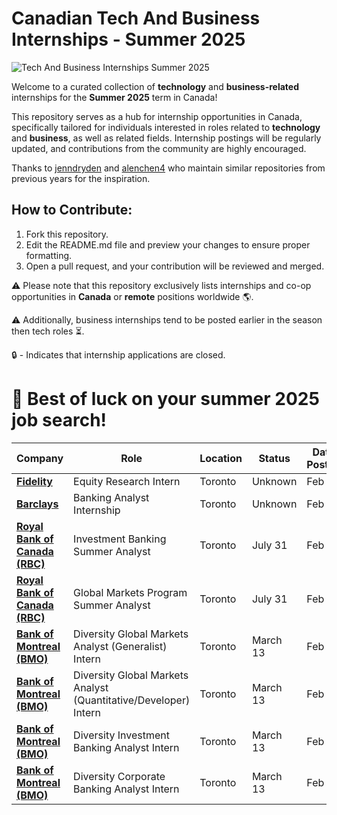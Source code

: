 # Canadian Tech And Business Internships - Summer 2025

![Tech And Business Internships Summer 2025](https://github.com/IsaiahIruoha/Canadian-Tech-And-Business-Internships-Summer-2025/blob/main/assets/background.jpg)

Welcome to a curated collection of **technology** and **business-related** internships for the **Summer 2025** term in Canada!

This repository serves as a hub for internship opportunities in Canada, specifically tailored for individuals interested in roles related to **technology** and **business**, as well as related fields. Internship postings will be regularly updated, and contributions from the community are highly encouraged.

Thanks to [jenndryden](https://github.com/elaine-zheng/summer2020internships) and [alenchen4](https://github.com/AlanChen4/Summer-2024-SWE-Internships) who maintain similar repositories from previous years for the inspiration.

## How to Contribute:

1. Fork this repository.
2. Edit the README.md file and preview your changes to ensure proper formatting.
3. Open a pull request, and your contribution will be reviewed and merged.

⚠️ Please note that this repository exclusively lists internships and co-op opportunities in **Canada** or **remote** positions worldwide 🌎. 

⚠️ Additionally, business internships tend to be posted earlier in the season then tech roles ⏳. 

🔒 - Indicates that internship applications are closed.

# 💼 Best of luck on your summer 2025 job search!

| Company | Role | Location | Status | Date Posted |
| ------- | ---- | -------- | ------ | ----------- |
| **[Fidelity](https://fil.wd3.myworkdayjobs.com/fidelitycanada/job/Toronto-Office/Equity-Research-Intern---Summer-2025_J46305)** | Equity Research Intern | Toronto | Unknown | Feb 22 |
| **[Barclays](https://search.jobs.barclays/job/-/-/22545/60783138640?src=JB-12860)** | Banking Analyst Internship | Toronto | Unknown  | Feb 22 |
| **[Royal Bank of Canada (RBC)](https://jobs.rbc.com/ca/en/job/R-0000074210/2025-Capital-Markets-Global-Investment-Banking-Summer-Analyst-4-Months)** | Investment Banking Summer Analyst | Toronto | July 31  | Feb 22 |
| **[Royal Bank of Canada (RBC)](https://jobs.rbc.com/ca/en/job/R-0000074262/2025-Capital-Markets-Global-Markets-Program-Summer-Analyst-4-Months)** | Global Markets Program Summer Analyst | Toronto | July 31 | Feb 22 |
| **[Bank of Montreal (BMO)](https://jobs.bmo.com/ca/en/job/R240004135/2025-Summer-Internship-Diversity-Scholarship-Global-Markets-Analyst-Generalist-Intern)** | Diversity Global Markets Analyst (Generalist) Intern | Toronto | March 13 | Feb 22 |
| **[Bank of Montreal (BMO)](https://bmo.wd3.myworkdayjobs.com/en-US/External/job/XMLNAME-2025-Summer-Internship-Diversity-Scholarship---Global-Markets-Analyst--Quantitative-Developer--Intern_R240004142-1?)** | Diversity Global Markets Analyst (Quantitative/Developer) Intern | Toronto | March 13 | Feb 22 |
| **[Bank of Montreal (BMO)](https://jobs.bmo.com/ca/en/job/R240004125/2025-Summer-Internship-Diversity-Scholarship-Investment-Banking-Analyst-Intern)** | Diversity Investment Banking Analyst Intern | Toronto | March 13 | Feb 22 |
| **[Bank of Montreal (BMO)](https://jobs.bmo.com/ca/en/job/R240004133/2025-Summer-Internship-Diversity-Scholarship-Corporate-Banking-Analyst-Intern)** | Diversity Corporate Banking Analyst Intern | Toronto | March 13 | Feb 22 |
